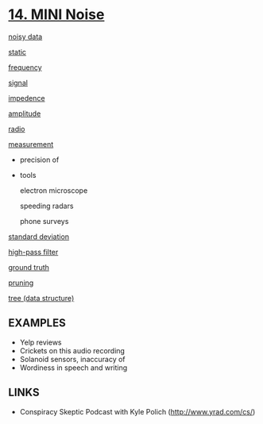 # [14. MINI Noise](http://dataskeptic.com/epnotes/noise.php)

[noisy data](https://en.m.wikipedia.org/wiki/Signal-to-noise_ratio)

[static](https://en.m.wikipedia.org/wiki/Static#In_science)

[frequency](https://en.m.wikipedia.org/wiki/Frequency)

[signal](https://en.m.wikipedia.org/wiki/Signal#Science)

[impedence](https://en.m.wikipedia.org/wiki/Impedance)

[amplitude](https://en.m.wikipedia.org/wiki/Amplitude)

[radio](https://en.m.wikipedia.org/wiki/Radio)

[measurement](https://en.m.wikipedia.org/wiki/Measurement)

* precision of

* tools
	
	electron microscope
	
	speeding radars
	
	phone surveys

[standard deviation](https://en.wikipedia.org/wiki/Standard_deviation)

[high-pass filter](https://en.wikipedia.org/wiki/High-pass_filter)

[ground truth](https://en.m.wikipedia.org/wiki/Ground_truth)

[pruning](https://en.wikipedia.org/wiki/Pruning_%28decision_trees%29)

[tree (data structure)](https://en.wikipedia.org/wiki/Tree_%28data_structure%29)

## EXAMPLES

* Yelp reviews
* Crickets on this audio recording
* Solanoid sensors, inaccuracy of
* Wordiness in speech and writing

## LINKS

* Conspiracy Skeptic Podcast with Kyle Polich (http://www.yrad.com/cs/)
